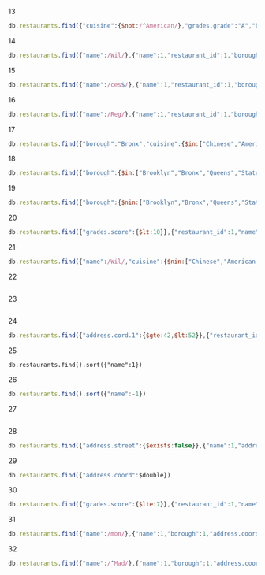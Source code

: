 13
```javascript
db.restaurants.find({"cuisine":{$not:/^American/},"grades.grade":"A","borough":"Brooklyn"},{"cuisine":1,"grades.grade":1,"borough":1}).sort({"cuisine":-1})
```
14
```javascript
db.restaurants.find({"name":/Wil/},{"name":1,"restaurant_id":1,"borough":1,"cuisine":1})
```
15
```javascript
db.restaurants.find({"name":/ces$/},{"name":1,"restaurant_id":1,"borough":1,"cuisine":1})
```
16
```javascript
db.restaurants.find({"name":/Reg/},{"name":1,"restaurant_id":1,"borough":1,"cuisine":1})
```
17
```javascript
db.restaurants.find({"borough":"Bronx","cuisine":{$in:["Chinese","American "]}})
```
18
```javascript
db.restaurants.find({"borough":{$in:["Brooklyn","Bronx","Queens","Staten Island"]}},{"restaurant_id":1,"name":1,"borough":1,"cuisine":1})
```
19
```javascript
db.restaurants.find({"borough":{$nin:["Brooklyn","Bronx","Queens","Staten Island"]}},{"restaurant_id":1,"name":1,"borough":1,"cuisine":1})
```
20
```javascript
db.restaurants.find({"grades.score":{$lt:10}},{"restaurant_id":1,"name":1,"borough":1,"cuisine":1,"grades.score":1})
```
21
```javascript
db.restaurants.find({"name":/Wil/,"cuisine":{$nin:["Chinese","American "]}},{"restaurant_id":1,"name":1,"borough":1,"cuisine":1,"grades.score":1})
```
22
```javascript

```
23
```javascript

```
24
```javascript
db.restaurants.find({"address.cord.1":{$gte:42,$lt:52}},{"restaurant_id":1,"name":1,"address.street":1,"address.zipcode":1})
```
25
```javacript
db.restaurants.find().sort({"name":1})
```
26
```javascript
db.restaurants.find().sort({"name":-1})
```
27
```javascript

```
28
```javascript
db.restaurants.find({"address.street":{$exists:false}},{"name":1,"address.street":1}
```
29
```javascript
db.restaurants.find({"address.coord":$double})
```
30
```javascript
db.restaurants.find({"grades.score":{$lte:7}},{"restaurant_id":1,"name":1,"grades.score":1})
```
31
```javascript
db.restaurants.find({"name":/mon/},{"name":1,"borough":1,"address.coord.0":1,"address.coord.1":1,"cuisine":1})
```
32
```javascript
db.restaurants.find({"name":/^Mad/},{"name":1,"borough":1,"address.coord.0":1,"address.coord.1":1,"cuisine":1})
```
